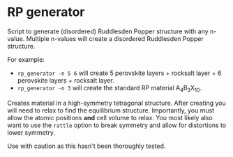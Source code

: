 # RP generator

Script to generate (disordered) Ruddlesden Popper structure with any n-value. 
Multiple n-values will create a disordered Ruddlesden Popper structure.

For example:
- `rp_generator -n 5 6` will create 5 perovskite layers + rocksalt layer + 6 perovskite layers + rocksalt layer.
- `rp_generator -n 3` will create the standard RP material A<sub>4</sub>B<sub>3</sub>X<sub>10</sub>.

Creates material in a high-symmetry tetragonal structure.
After creating you will need to relax to find the equilibrium structure. 
Importantly, you must allow the atomic positions **and** cell volume to relax.
You most likely also want to use the `rattle` option to break symmetry and allow for distortions to lower symmetry.

Use with caution as this hasn't been thoroughly tested.

